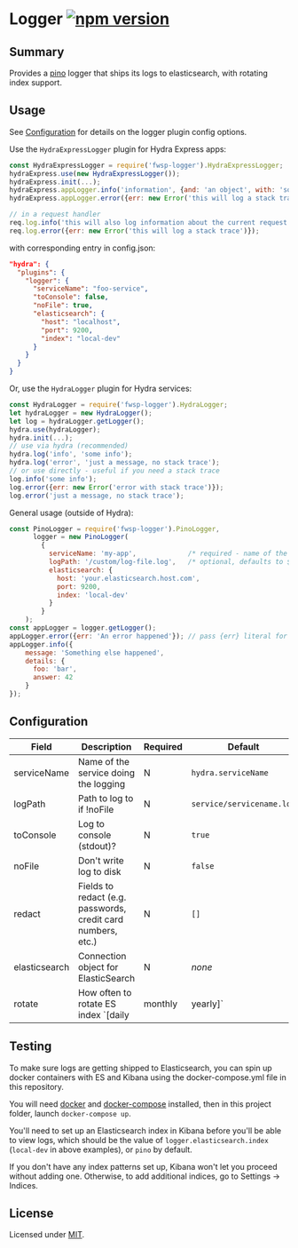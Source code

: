 # Logger [![npm version](https://badge.fury.io/js/fwsp-logger.svg)](https://badge.fury.io/js/fwsp-logger)

## Summary

Provides a [pino](https://github.com/pinojs/pino) logger
that ships its logs to elasticsearch, with rotating index support.

## Usage

See [Configuration](https://github.com/flywheelsports/fwsp-logger#configuration) for details on the logger plugin config options.

Use the `HydraExpressLogger` plugin for Hydra Express apps:
```javascript
const HydraExpressLogger = require('fwsp-logger').HydraExpressLogger;
hydraExpress.use(new HydraExpressLogger());
hydraExpress.init(...);
hydraExpress.appLogger.info('information', {and: 'an object', with: 'some stuff'});
hydraExpress.appLogger.error({err: new Error('this will log a stack trace')});

// in a request handler
req.log.info('this will also log information about the current request');
req.log.error({err: new Error('this will log a stack trace')});

```
with corresponding entry in config.json:
```json
"hydra": {
  "plugins": {
    "logger": {
      "serviceName": "foo-service",
      "toConsole": false,
      "noFile": true,
      "elasticsearch": {
        "host": "localhost",
        "port": 9200,
        "index": "local-dev"
      }
    }
  }
}
```

Or, use the `HydraLogger` plugin for Hydra services:
```javascript
const HydraLogger = require('fwsp-logger').HydraLogger;
let hydraLogger = new HydraLogger();
let log = hydraLogger.getLogger();
hydra.use(hydraLogger);
hydra.init(...);
// use via hydra (recommended)
hydra.log('info', 'some info');
hydra.log('error', 'just a message, no stack trace');
// or use directly - useful if you need a stack trace
log.info('some info');
log.error({err: new Error('error with stack trace')});
log.error('just a message, no stack trace');
```

General usage (outside of Hydra):
```javascript
const PinoLogger = require('fwsp-logger').PinoLogger,
      logger = new PinoLogger(
        {
          serviceName: 'my-app',             /* required - name of the app writing logs */
          logPath: '/custom/log-file.log',   /* optional, defaults to ${cwd()}/serviceName.log */
          elasticsearch: {
            host: 'your.elasticsearch.host.com',
            port: 9200,
            index: 'local-dev'
          }
        }
    );
const appLogger = logger.getLogger();
appLogger.error({err: 'An error happened'}); // pass {err} literal for proper error serialization
appLogger.info({
    message: 'Something else happened',
    details: {
      foo: 'bar',
      answer: 42
    }
});
```

## Configuration

| Field | Description | Required | Default
| --- | --- | ---| ---
| serviceName | Name of the service doing the logging | N | `hydra.serviceName`
| logPath | Path to log to if !noFile | N | `service/servicename.log`
| toConsole | Log to console (stdout)? | N | `true`
| noFile | Don't write log to disk | N | `false`
| redact | Fields to redact (e.g. passwords, credit card numbers, etc.) | N | `[]`
| elasticsearch | Connection object for ElasticSearch | N | *none*
| rotate | How often to rotate ES index `[daily|monthly|yearly]` | N | No rotation by default

## Testing

To make sure logs are getting shipped to Elasticsearch,
you can spin up docker containers with ES and Kibana
using the docker-compose.yml file in this repository.


You will need [docker](https://www.docker.com/) and
[docker-compose](https://docs.docker.com/compose/) installed,
then in this project folder, launch `docker-compose up`.

You'll need to set up an Elasticsearch index in Kibana
before you'll be able to view logs, which should be the value of
`logger.elasticsearch.index` (`local-dev` in above examples),
or `pino` by default.

If you don't have any index patterns set up, Kibana won't let you
proceed without adding one. Otherwise, to add additional indices,
go to Settings -> Indices.

## License

Licensed under [MIT](./LICENSE.txt).
